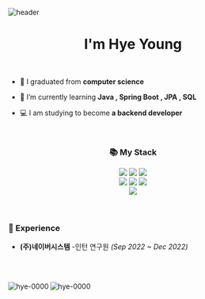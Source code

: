 ![header](https://capsule-render.vercel.app/api?type=waving&color=auto&height=300&section=header&text=It's%20me%20YOUNG&fontSize=90)

<h1 align="center">I'm Hye Young</h1>
<br>

- 🐣 I graduated from **computer science**

- 🌱 I’m currently learning **Java , Spring Boot , JPA , SQL**

- 💻 I am studying to become **a backend developer**
<br>
<h3 align="center">📚 My Stack</h3>
</p>
<p align="center"> 
<img src="https://img.shields.io/badge/JAVA-E97627?style=flat&logo=IntelliJ%20IDEA&logoColor=white"> <img src="https://img.shields.io/badge/Spring Boot-6DB33F?style=flat&logo=Spring Boot&logoColor=white"> <img src="https://img.shields.io/badge/MySQL-4479A1?style=flat&logo=MySQL&logoColor=white">
<br>
<img src="https://img.shields.io/badge/HTML-E34F26?style=flat&logo=HTML5&logoColor=white"> <img src="https://img.shields.io/badge/CSS-1572B6?style=flat&logo=CSS3&logoColor=white"> <img src="https://img.shields.io/badge/JavaScript-F7DF1E?style=flat&logo=JavaScript&logoColor=white">
<br>
<img src="https://img.shields.io/badge/Windows-0078D6?style=flat&logo=Windows&logoColor=black">
<br>
<br>
<br>

### 💼 Experience
- **(주)네이버시스템** -인턴 연구원 *(Sep 2022 ~ Dec 2022)*


<br><br>


<p><img align="left" src="https://github-readme-stats.vercel.app/api/top-langs?username=hye-0000&show_icons=true&locale=en&layout=compact" alt="hye-0000" /></p>

<p><img align="center" src="https://github-readme-stats.vercel.app/api?username=hye-0000&show_icons=true&locale=en" alt="hye-0000"/></p>
